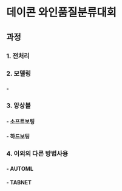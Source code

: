 # 데이콘 와인품질분류대회

## 과정
### 1. 전처리
### 2. 모델링
#### - 
### 3. 앙상블
#### - 소프트보팅
#### - 하드보팅
### 4. 이외의 다른 방법사용
#### - AUTOML
#### - TABNET
